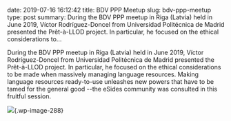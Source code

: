 date: 2019-07-16 16:12:42
title: BDV PPP Meetup
slug: bdv-ppp-meetup
type: post
summary:  During the BDV PPP meetup in Riga (Latvia) held in June 2019, Víctor Rodríguez-Doncel from Universidad Politécnica de Madrid presented the Prêt-à-LLOD project. In particular, he focused on the ethical considerations to...

During the BDV PPP meetup in Riga (Latvia) held in June 2019, Víctor
Rodríguez-Doncel from Universidad Politécnica de Madrid presented the
Prêt-à-LLOD project. In particular, he focused on the ethical
considerations to be made when massively managing language resources.
Making language resources ready-to-use unleashes new powers that have to
be tamed for the general good --the eSides community was consulted in
this fruitful session.

![](https://www.pret-a-llod.eu/wp-content/uploads/2019/07/BDV-PPP.png){.wp-image-288}
